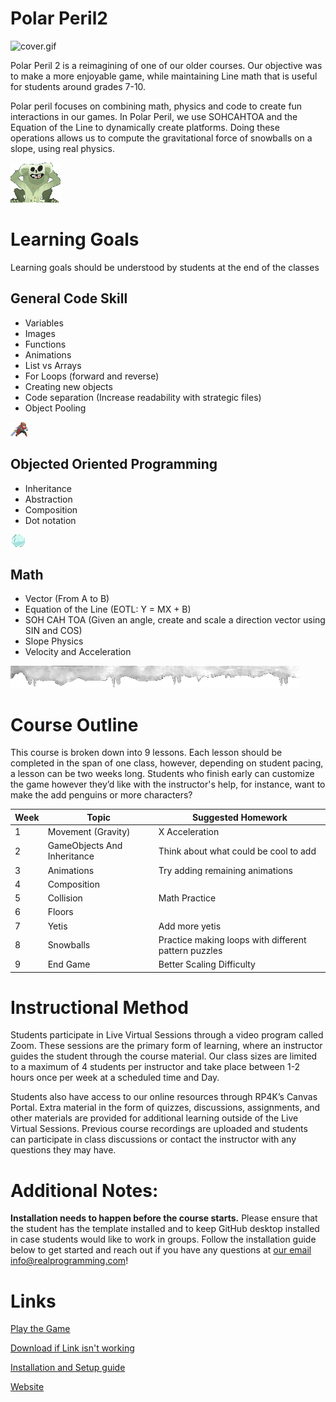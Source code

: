 # Polar Peril2

![cover.gif](cover.gif)

Polar Peril 2 is a reimagining of one of our older courses. Our objective was to make a more enjoyable game, while maintaining Line math that is useful for students around grades 7-10.

Polar peril focuses on combining math, physics and code to create fun interactions in our games. 
In Polar Peril, we use SOHCAHTOA and the Equation of the Line to dynamically create platforms. Doing these operations allows us to compute the gravitational force of snowballs on a slope, using real physics.

![dance.gif](dance.gif)

# Learning Goals

Learning goals should be understood by students at the end of the classes

## General Code Skill
* Variables
* Images
* Functions
* Animations
* List vs Arrays
* For Loops (forward and reverse)
* Creating new objects
* Code separation (Increase readability with strategic files)
* Object Pooling

![pAttack0.png](PolarPeril2/data/Player/pAttack0.png)

## Objected Oriented Programming
* Inheritance
* Abstraction
* Composition
* Dot notation

![ball.gif](ball.gif)

## Math
* Vector (From A to B)
* Equation of the Line (EOTL: Y = MX + B)
* SOH CAH TOA (Given an angle, create and scale a direction vector using SIN and COS)
* Slope Physics
* Velocity and Acceleration

![Floor.png](PolarPeril2/data/Game/Floor.png)

# Course Outline
This course is broken down into 9 lessons. Each lesson should be completed in the span of one class, however, depending on student pacing,
a lesson can be two weeks long. Students who finish early can customize the game however they’d like with the instructor's help,
for instance, want to make the add penguins or more characters?

| Week | Topic                       | Suggested Homework                                   |
|------|-----------------------------|------------------------------------------------------|
| 1    | Movement (Gravity)          | X Acceleration                                       |
| 2    | GameObjects And Inheritance | Think about what could be cool to add                |
| 3    | Animations                  | Try adding remaining animations                      |
| 4    | Composition                 |                                                      |
| 5    | Collision                   | Math Practice                                        |
| 6    | Floors                      |                                                      |
| 7    | Yetis                       | Add more yetis                                       |
| 8    | Snowballs                   | Practice making loops with different pattern puzzles |
| 9    | End Game                    | Better Scaling Difficulty                            |



# Instructional Method
Students participate in Live Virtual Sessions through a video program called Zoom.
These sessions are the primary form of learning, where an instructor guides the student
through the course material. Our class sizes are limited to a maximum of 4 students per
instructor and take place between 1-2 hours once per week at a scheduled time and
Day.

Students also have access to our online resources through RP4K’s Canvas Portal.
Extra material in the form of quizzes, discussions, assignments, and other materials are
provided for additional learning outside of the Live Virtual Sessions. Previous course
recordings are uploaded and students can participate in class discussions or contact the
instructor with any questions they may have.


# Additional Notes:
**Installation needs to happen before the course starts.**
Please ensure that the student has the template installed and to keep GitHub desktop installed in case students would like to work in groups. Follow the installation guide below to get started and reach out if you have any questions at [our email info@realprogramming.com](mailto:info@realprogramming.com)!

# Links
[Play the Game](https://flamingoezpz.github.io/Projects/Java/PolarPeril/PolarPeril.html)

[Download if Link isn't working](https://drive.google.com/file/d/1ku3LWTmviG4ft8kdRMSf2sQD9CFurjIQ/view?usp=drive_link)

[Installation and Setup guide](https://docs.google.com/document/d/1l68CybTafnAKsQsMTc5M8fqCZZZ0au7lIT8ssTyRpw0/edit?usp=sharing)

[Website](https://realprogramming.com/)